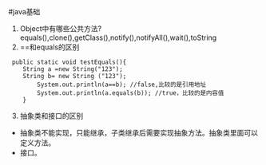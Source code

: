 #java基础  
1. Object中有哪些公共方法?
equals(),clone(),getClass(),notify(),notifyAll(),wait(),toString
2. ==和equals的区别  
``` 
 public static void testEquals(){ 		             
    String a =new String("123");       	
    String b= new String ("123");    
        System.out.println(a==b); //false,比较的是引用地址
        System.out.println(a.equals(b)); //true，比较的是内容值
    }
```
3. 抽象类和接口的区别
 - 抽象类不能实现，只能继承，子类继承后需要实现抽象方法。抽象类里面可以定义方法。  
 - 接口。
